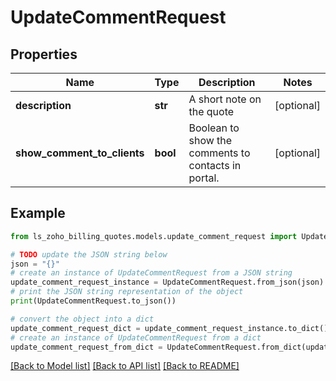 # UpdateCommentRequest


## Properties

Name | Type | Description | Notes
------------ | ------------- | ------------- | -------------
**description** | **str** | A short note on the quote | [optional] 
**show_comment_to_clients** | **bool** | Boolean to show the comments to contacts in portal. | [optional] 

## Example

```python
from ls_zoho_billing_quotes.models.update_comment_request import UpdateCommentRequest

# TODO update the JSON string below
json = "{}"
# create an instance of UpdateCommentRequest from a JSON string
update_comment_request_instance = UpdateCommentRequest.from_json(json)
# print the JSON string representation of the object
print(UpdateCommentRequest.to_json())

# convert the object into a dict
update_comment_request_dict = update_comment_request_instance.to_dict()
# create an instance of UpdateCommentRequest from a dict
update_comment_request_from_dict = UpdateCommentRequest.from_dict(update_comment_request_dict)
```
[[Back to Model list]](../README.md#documentation-for-models) [[Back to API list]](../README.md#documentation-for-api-endpoints) [[Back to README]](../README.md)


